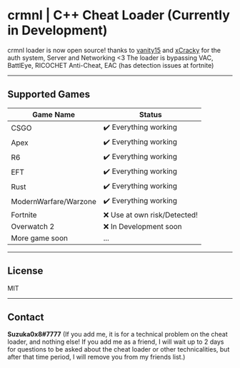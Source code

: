 # crmnl | C++ Cheat Loader (Currently in Development)
   
  crmnl loader is now open source! thanks to [vanity15](https://github.com/vanity15) and [xCracky](https://github.com/xCracky) for the auth system, Server and Networking   <3
  The loader is bypassing VAC, BattlEye, RICOCHET Anti-Cheat, EAC (has detection issues at fortnite)
  
---
  
## Supported Games

| Game Name | Status  |
| ---- | ---- |
| CSGO |   :heavy_check_mark: Everything working |
| Apex |   :heavy_check_mark: Everything working |
| R6 |  :heavy_check_mark: Everything working |
| EFT | :heavy_check_mark: Everything working |
| Rust | :heavy_check_mark: Everything working |
| ModernWarfare/Warzone | :heavy_check_mark: Everything working |
| Fortnite | :x: Use at own risk/Detected! |
| Overwatch 2 |   :x: In Development soon |
| More game soon | ... |

---

## License

MIT

---

## Contact

**Suzuka0x8#7777** (If you add me, it is for a technical problem on the cheat loader, and nothing else! If you add me as a friend, I will wait up to 2 days for questions to be asked about the cheat loader or other technicalities, but after that time period, I will remove you from my friends list.)
